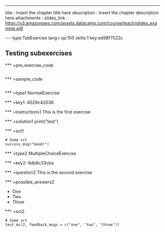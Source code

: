 ---
title       : Insert the chapter title here
description : Insert the chapter description here
attachments :
  slides_link : https://s3.amazonaws.com/assets.datacamp.com/course/teach/slides_example.pdf


--- type:TabExercise lang:r xp:100 skills:1 key:ed98f7522c
## Testing subexercises


*** =pre_exercise_code
```{r}

```

*** =sample_code
```{r}

```

*** =type1
NormalExercise

*** =key1: 4029c42036

*** =instructions1
This is the first exercise

*** =solution1
print("test")

*** =sct1
```{r}
# Some sct
success_msg("Good!")
```

*** =type2
MultipleChoiceExercise

*** =key2: 9db8c33cba

*** =question2
This is the second exercise

*** =possible_answers2
- One
- Two
- Three

*** =sct2
```{r}
# Some sct
test_mc(2, feedback_msgs = c("one", "two", "three"))
```
